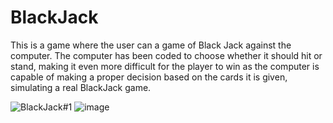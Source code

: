 # BlackJack
This is a game where the user can a game of Black Jack against the computer. 
The computer has been coded to choose whether it should hit or stand, making it even more difficult for the player to win as the computer is capable of making a proper decision based on the cards it is given, simulating a real BlackJack game. 

![BlackJack#1](https://user-images.githubusercontent.com/121467771/211573565-b4efa5e0-b0da-49b9-bf5b-a7233ecfd32f.png)     ![image](https://user-images.githubusercontent.com/121467771/211573871-be6047e3-863e-4873-96c4-80c72a769ce5.png)

